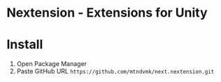 # Nextension - Extensions for Unity

# Install
1. Open Package Manager
2. Paste GitHub URL `https://github.com/mtndvmk/next.nextension.git`
